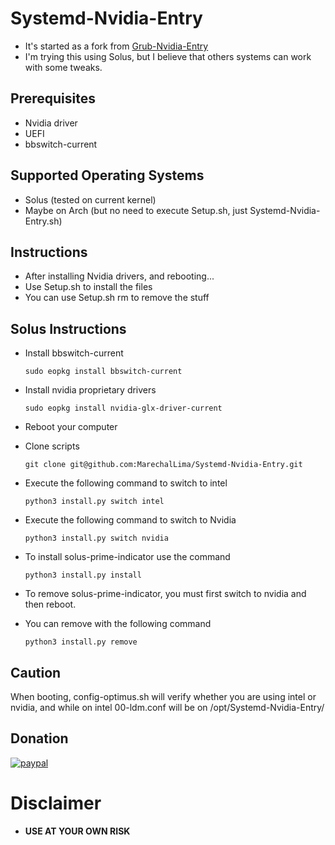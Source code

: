 # Systemd-Nvidia-Entry
* It's started as a fork from [Grub-Nvidia-Entry](https://github.com/Superdanby/Grub-Nvidia-Entry)
* I'm trying this using Solus, but I believe that others systems can work with some tweaks.

## Prerequisites
*	Nvidia driver
*	UEFI
*	bbswitch-current

## Supported Operating Systems
*   Solus (tested on current kernel)
*	Maybe on Arch (but no need to execute Setup.sh, just Systemd-Nvidia-Entry.sh)

## Instructions
*   After installing Nvidia drivers, and rebooting...
*	Use Setup.sh to install the files
*	You can use Setup.sh rm to remove the stuff

## Solus Instructions 
* Install bbswitch-current

	`sudo eopkg install bbswitch-current`
	
* Install nvidia proprietary drivers

	`sudo eopkg install nvidia-glx-driver-current`

* Reboot your computer

* Clone scripts

	`git clone git@github.com:MarechalLima/Systemd-Nvidia-Entry.git`

* Execute the following command to switch to intel 

	`python3 install.py switch intel`

* Execute the following command to switch to Nvidia

	`python3 install.py switch nvidia`

* To install solus-prime-indicator use the command 

	`python3 install.py install`

* To remove solus-prime-indicator,  you must first switch to nvidia and then reboot. 

* You can remove with the following command 

	`python3 install.py remove`


## Caution
When booting, config-optimus.sh will verify whether you are using intel or nvidia, and while on intel 00-ldm.conf will be on /opt/Systemd-Nvidia-Entry/
## Donation
[![paypal](https://www.paypalobjects.com/en_US/i/btn/btn_donateCC_LG.gif)](https://www.paypal.com/cgi-bin/webscr?cmd=_donations&business=nicholaslima%2erw%40gmail%2ecom&lc=US&item_name=Nicholas%20Lima%20de%20Souza%20Silva&item_number=MarechalLima&currency_code=USD&bn=PP%2dDonationsBF%3abtn_donateCC_LG%2egif%3aNonHosted)

# Disclaimer
* **USE AT YOUR OWN RISK**
